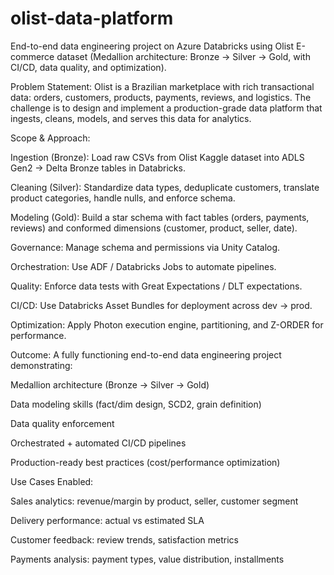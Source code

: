 # olist-data-platform
End-to-end data engineering project on Azure Databricks using Olist E-commerce dataset (Medallion architecture: Bronze → Silver → Gold, with CI/CD, data quality, and optimization).

Problem Statement:
Olist is a Brazilian marketplace with rich transactional data: orders, customers, products, payments, reviews, and logistics. The challenge is to design and implement a production-grade data platform that ingests, cleans, models, and serves this data for analytics.

Scope & Approach:

Ingestion (Bronze): Load raw CSVs from Olist Kaggle dataset into ADLS Gen2 → Delta Bronze tables in Databricks.

Cleaning (Silver): Standardize data types, deduplicate customers, translate product categories, handle nulls, and enforce schema.

Modeling (Gold): Build a star schema with fact tables (orders, payments, reviews) and conformed dimensions (customer, product, seller, date).

Governance: Manage schema and permissions via Unity Catalog.

Orchestration: Use ADF / Databricks Jobs to automate pipelines.

Quality: Enforce data tests with Great Expectations / DLT expectations.

CI/CD: Use Databricks Asset Bundles for deployment across dev → prod.

Optimization: Apply Photon execution engine, partitioning, and Z-ORDER for performance.

Outcome:
A fully functioning end-to-end data engineering project demonstrating:

Medallion architecture (Bronze → Silver → Gold)

Data modeling skills (fact/dim design, SCD2, grain definition)

Data quality enforcement

Orchestrated + automated CI/CD pipelines

Production-ready best practices (cost/performance optimization)

Use Cases Enabled:

Sales analytics: revenue/margin by product, seller, customer segment

Delivery performance: actual vs estimated SLA

Customer feedback: review trends, satisfaction metrics

Payments analysis: payment types, value distribution, installments
